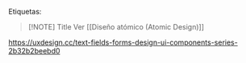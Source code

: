 Etiquetas: 

> [!NOTE] Title
> Ver [[Diseño atómico (Atomic Design)]]

https://uxdesign.cc/text-fields-forms-design-ui-components-series-2b32b2beebd0